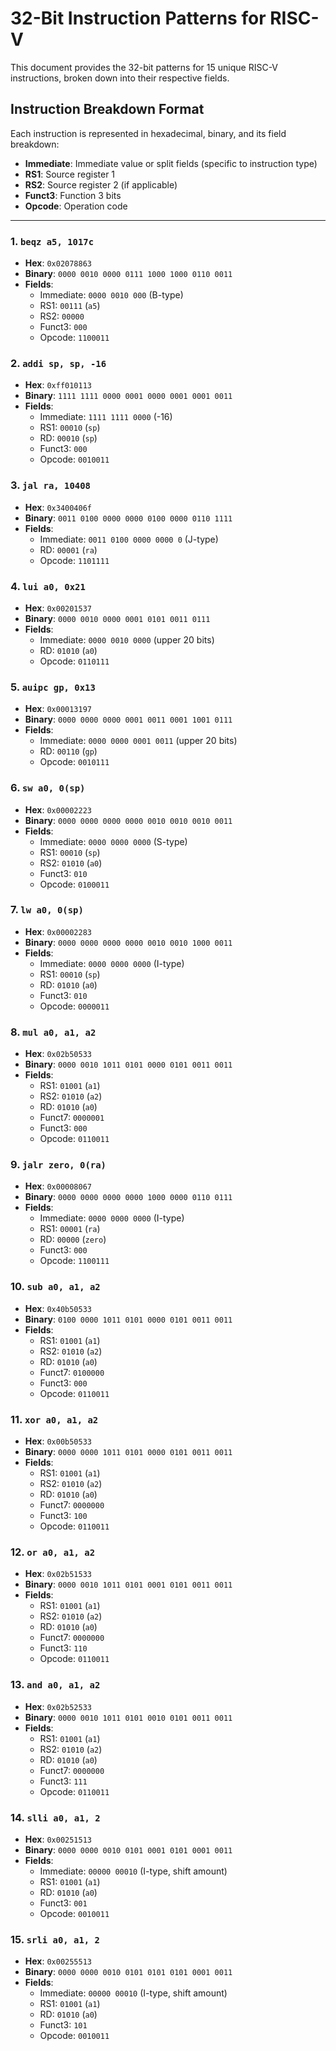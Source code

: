 # 32-Bit Instruction Patterns for RISC-V

This document provides the 32-bit patterns for 15 unique RISC-V instructions, broken down into their respective fields.

## Instruction Breakdown Format
Each instruction is represented in hexadecimal, binary, and its field breakdown:

- **Immediate**: Immediate value or split fields (specific to instruction type)
- **RS1**: Source register 1
- **RS2**: Source register 2 (if applicable)
- **Funct3**: Function 3 bits
- **Opcode**: Operation code

---

### 1. `beqz a5, 1017c`
- **Hex**: `0x02078863`
- **Binary**: `0000 0010 0000 0111 1000 1000 0110 0011`
- **Fields**:
  - Immediate: `0000 0010 000` (B-type)
  - RS1: `00111` (`a5`)
  - RS2: `00000`
  - Funct3: `000`
  - Opcode: `1100011`

### 2. `addi sp, sp, -16`
- **Hex**: `0xff010113`
- **Binary**: `1111 1111 0000 0001 0000 0001 0001 0011`
- **Fields**:
  - Immediate: `1111 1111 0000` (-16)
  - RS1: `00010` (`sp`)
  - RD: `00010` (`sp`)
  - Funct3: `000`
  - Opcode: `0010011`

### 3. `jal ra, 10408`
- **Hex**: `0x3400406f`
- **Binary**: `0011 0100 0000 0000 0100 0000 0110 1111`
- **Fields**:
  - Immediate: `0011 0100 0000 0000 0` (J-type)
  - RD: `00001` (`ra`)
  - Opcode: `1101111`

### 4. `lui a0, 0x21`
- **Hex**: `0x00201537`
- **Binary**: `0000 0010 0000 0001 0101 0011 0111`
- **Fields**:
  - Immediate: `0000 0010 0000` (upper 20 bits)
  - RD: `01010` (`a0`)
  - Opcode: `0110111`

### 5. `auipc gp, 0x13`
- **Hex**: `0x00013197`
- **Binary**: `0000 0000 0000 0001 0011 0001 1001 0111`
- **Fields**:
  - Immediate: `0000 0000 0001 0011` (upper 20 bits)
  - RD: `00110` (`gp`)
  - Opcode: `0010111`

### 6. `sw a0, 0(sp)`
- **Hex**: `0x00002223`
- **Binary**: `0000 0000 0000 0000 0010 0010 0010 0011`
- **Fields**:
  - Immediate: `0000 0000 0000` (S-type)
  - RS1: `00010` (`sp`)
  - RS2: `01010` (`a0`)
  - Funct3: `010`
  - Opcode: `0100011`

### 7. `lw a0, 0(sp)`
- **Hex**: `0x00002283`
- **Binary**: `0000 0000 0000 0000 0010 0010 1000 0011`
- **Fields**:
  - Immediate: `0000 0000 0000` (I-type)
  - RS1: `00010` (`sp`)
  - RD: `01010` (`a0`)
  - Funct3: `010`
  - Opcode: `0000011`

### 8. `mul a0, a1, a2`
- **Hex**: `0x02b50533`
- **Binary**: `0000 0010 1011 0101 0000 0101 0011 0011`
- **Fields**:
  - RS1: `01001` (`a1`)
  - RS2: `01010` (`a2`)
  - RD: `01010` (`a0`)
  - Funct7: `0000001`
  - Funct3: `000`
  - Opcode: `0110011`

### 9. `jalr zero, 0(ra)`
- **Hex**: `0x00008067`
- **Binary**: `0000 0000 0000 0000 1000 0000 0110 0111`
- **Fields**:
  - Immediate: `0000 0000 0000` (I-type)
  - RS1: `00001` (`ra`)
  - RD: `00000` (`zero`)
  - Funct3: `000`
  - Opcode: `1100111`

### 10. `sub a0, a1, a2`
- **Hex**: `0x40b50533`
- **Binary**: `0100 0000 1011 0101 0000 0101 0011 0011`
- **Fields**:
  - RS1: `01001` (`a1`)
  - RS2: `01010` (`a2`)
  - RD: `01010` (`a0`)
  - Funct7: `0100000`
  - Funct3: `000`
  - Opcode: `0110011`

### 11. `xor a0, a1, a2`
- **Hex**: `0x00b50533`
- **Binary**: `0000 0000 1011 0101 0000 0101 0011 0011`
- **Fields**:
  - RS1: `01001` (`a1`)
  - RS2: `01010` (`a2`)
  - RD: `01010` (`a0`)
  - Funct7: `0000000`
  - Funct3: `100`
  - Opcode: `0110011`

### 12. `or a0, a1, a2`
- **Hex**: `0x02b51533`
- **Binary**: `0000 0010 1011 0101 0001 0101 0011 0011`
- **Fields**:
  - RS1: `01001` (`a1`)
  - RS2: `01010` (`a2`)
  - RD: `01010` (`a0`)
  - Funct7: `0000000`
  - Funct3: `110`
  - Opcode: `0110011`

### 13. `and a0, a1, a2`
- **Hex**: `0x02b52533`
- **Binary**: `0000 0010 1011 0101 0010 0101 0011 0011`
- **Fields**:
  - RS1: `01001` (`a1`)
  - RS2: `01010` (`a2`)
  - RD: `01010` (`a0`)
  - Funct7: `0000000`
  - Funct3: `111`
  - Opcode: `0110011`

### 14. `slli a0, a1, 2`
- **Hex**: `0x00251513`
- **Binary**: `0000 0000 0010 0101 0001 0101 0001 0011`
- **Fields**:
  - Immediate: `00000 00010` (I-type, shift amount)
  - RS1: `01001` (`a1`)
  - RD: `01010` (`a0`)
  - Funct3: `001`
  - Opcode: `0010011`

### 15. `srli a0, a1, 2`
- **Hex**: `0x00255513`
- **Binary**: `0000 0000 0010 0101 0101 0101 0001 0011`
- **Fields**:  
  - Immediate: `00000 00010` (I-type, shift amount)  
  - RS1: `01001` (`a1`)  
  - RD: `01010` (`a0`)  
  - Funct3: `101`  
  - Opcode: `0010011`  

